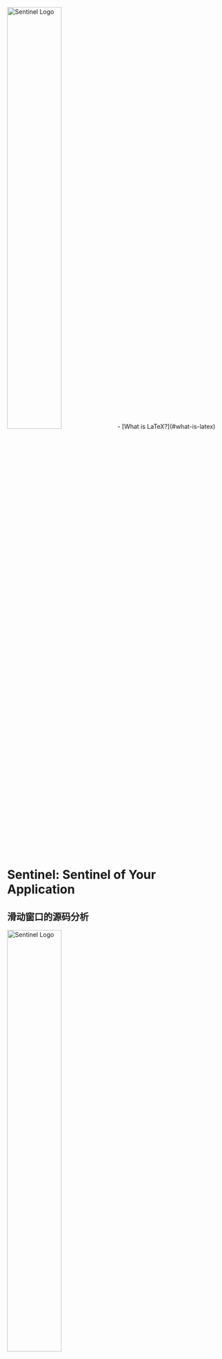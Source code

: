 <img src="https://user-images.githubusercontent.com/9434884/43697219-3cb4ef3a-9975-11e8-9a9c-73f4f537442d.png" alt="Sentinel Logo" width="50%">
- [What is LaTeX?](#what-is-latex)

# Sentinel: Sentinel of Your Application
## 滑动窗口的源码分析 ##
<img src="https://upload-images.jianshu.io/upload_images/2557163-cd68caa48bee4819.png?imageMogr2/auto-orient/strip%7CimageView2/2/w/623/format/webp" alt="Sentinel Logo" width="50%">
